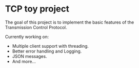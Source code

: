 # TCP toy project

The goal of this project is to implement the basic features of the Transmission Control Protocol.

Currently working on:

 - Multiple client support with threading.
 - Better error handling and Logging.
 - JSON messages.
 - And more...

